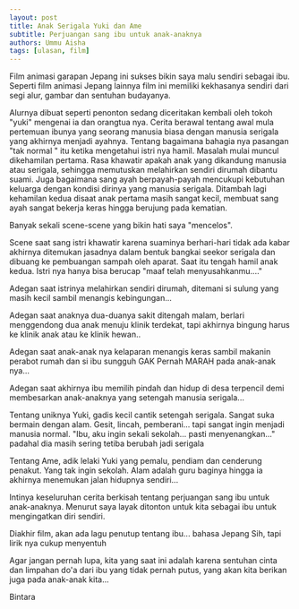 ```yaml
---
layout: post
title: Anak Serigala Yuki dan Ame
subtitle: Perjuangan sang ibu untuk anak-anaknya
authors: Ummu Aisha
tags: [ulasan, film]
---
```


Film animasi garapan Jepang ini sukses bikin saya malu sendiri sebagai ibu. Seperti film animasi Jepang lainnya film ini memiliki kekhasanya sendiri dari segi alur, gambar dan sentuhan budayanya.

Alurnya dibuat seperti penonton sedang diceritakan kembali oleh tokoh "yuki" mengenai ia dan orangtua nya. Cerita berawal tentang awal mula pertemuan ibunya yang seorang manusia biasa dengan manusia serigala yang akhirnya menjadi ayahnya. Tentang bagaimana bahagia nya pasangan "tak normal " itu ketika mengetahui istri nya hamil. Masalah mulai muncul dikehamilan pertama. Rasa khawatir apakah anak yang dikandung manusia atau serigala, sehingga memutuskan melahirkan sendiri dirumah dibantu suami. Juga bagaimana sang ayah berpayah-payah mencukupi kebutuhan keluarga dengan kondisi dirinya yang manusia serigala. Ditambah lagi kehamilan kedua disaat anak pertama masih sangat kecil, membuat sang ayah sangat bekerja keras hingga berujung pada kematian.

Banyak sekali scene-scene yang bikin hati saya "mencelos".

Scene saat sang istri khawatir karena suaminya berhari-hari tidak ada kabar akhirnya ditemukan jasadnya dalam bentuk bangkai seekor serigala dan dibuang ke pembuangan sampah oleh aparat. Saat itu tengah hamil anak kedua. Istri nya hanya bisa berucap "maaf telah menyusahkanmu...."

Adegan saat istrinya melahirkan sendiri dirumah, ditemani si sulung yang masih kecil sambil menangis kebingungan...

Adegan saat anaknya dua-duanya sakit ditengah malam, berlari menggendong dua anak menuju klinik terdekat, tapi akhirnya bingung harus ke klinik anak atau ke klinik hewan..

Adegan saat anak-anak nya kelaparan menangis keras sambil makanin perabot rumah dan si ibu sungguh GAK Pernah MARAH pada anak-anak nya...

Adegan saat akhirnya ibu memilih pindah dan hidup di desa terpencil demi membesarkan anak-anaknya yang setengah manusia serigala...

Tentang uniknya Yuki, gadis kecil cantik setengah serigala. Sangat suka bermain dengan alam. Gesit, lincah, pemberani... tapi sangat ingin menjadi manusia normal. "Ibu, aku ingin sekali sekolah... pasti menyenangkan..." padahal dia masih sering tetiba berubah jadi serigala

Tentang Ame, adik lelaki Yuki yang pemalu, pendiam dan cenderung penakut. Yang tak ingin sekolah. Alam adalah guru baginya hingga ia akhirnya menemukan jalan hidupnya sendiri...

Intinya keseluruhan cerita berkisah tentang perjuangan sang ibu untuk anak-anaknya. Menurut saya layak ditonton untuk kita sebagai ibu untuk mengingatkan diri sendiri.

Diakhir film, akan ada lagu penutup tentang ibu... bahasa Jepang Sih, tapi lirik nya cukup menyentuh

Agar jangan pernah lupa, kita yang saat ini adalah karena sentuhan cinta dan limpahan do'a dari ibu yang tidak pernah putus, yang akan kita berikan juga pada anak-anak kita...

Bintara
